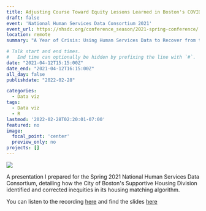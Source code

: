 ```yaml
---
title: Adjusting Course Toward Equity Lessons Learned in Boston's COVID Housing Recovery Plan
draft: false
event: 'National Human Services Data Consortium 2021'
event_url: https://nhsdc.org/conference_season/2021-spring-conference/
location: remote
summary: "A Year of Crisis: Using Human Services Data to Recover from the Pandemic"

# Talk start and end times.
#   End time can optionally be hidden by prefixing the line with `#`.
date: "2021-04-12T15:15:00Z"
date_end: "2021-04-12T16:15:00Z"
all_day: false
publishdate: "2022-02-28"

categories:
  - Data viz
tags:
  - Data viz
  - R
lastmod: '2022-02-28T02:20:01-07:00'
featured: no
image:
  focal_point: 'center'
  preview_only: no
projects: []
---
```


![](talk)

A presentation I prepared for the Spring 2021 National Human Services Data Consortium, detailing how the City of Boston's Supportive Housing Division identified and corrected inequities in its housing matching algorithm.

You can listen to the recording [here](https://nhsdc.org/conference_season/2021-spring-conference/) and find the slides [here](https://nhsdc.org/wp-content/uploads/2021/04/412_4-NHSDC-Spring-2021-Presentation-Lubov-McKone-Ian-Gendreau-1.pptx)


